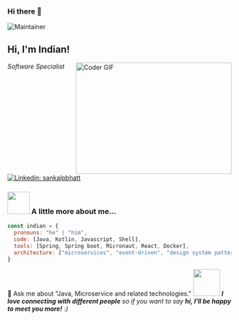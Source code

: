 ### Hi there 👋

![Maintainer](https://img.shields.io/badge/maintainer-theMaintainer-blue)
<!--
**sankalpbhatt/sankalpbhatt** is a ✨ _special_ ✨ repository because its `README.md` (this file) appears on your GitHub profile.

-->
<h2> Hi, I'm Indian! </h2>
<img align='right' alt="Coder GIF" height=250 width=350 src="https://images.squarespace-cdn.com/content/v1/5769fc401b631bab1addb2ab/1541580611624-TE64QGKRJG8SWAIUS7NS/ke17ZwdGBToddI8pDm48kPoswlzjSVMM-SxOp7CV59BZw-zPPgdn4jUwVcJE1ZvWQUxwkmyExglNqGp0IvTJZamWLI2zvYWH8K3-s_4yszcp2ryTI0HqTOaaUohrI8PI6FXy8c9PWtBlqAVlUS5izpdcIXDZqDYvprRqZ29Pw0o/coding-freak.gif" />

<p><em>Software Specialist</em></p>

[![Linkedin: sankalpbhatt](https://img.shields.io/badge/-sankalp-blue?style=flat-square&logo=Linkedin&logoColor=white&link=https://www.linkedin.com/in/sankalp-bhatt/)]([https://www.linkedin.com/in/thaianebraga/](https://www.linkedin.com/in/sankalp-bhatt/))


### <img src="https://media.giphy.com/media/VgCDAzcKvsR6OM0uWg/giphy.gif" width="50"> A little more about me...  

```javascript
const indian = {
  pronouns: "he" | "him",
  code: [Java, Kotlin, Javascript, Shell],
  tools: [Spring, Spring boot, Micronaut, React, Docker],
  architecture: ["microservices", "event-driven", "design system pattern"],
}
```

💬 Ask me about "Java, Microservice and related technologies."
<img src="https://media.giphy.com/media/LnQjpWaON8nhr21vNW/giphy.gif" width="60"> <em><b>I love connecting with different people</b> so if you want to say <b>hi, I'll be happy to meet you more!</b> :)</em>



<!--

Here are some ideas to get you started:

- 🔭 I’m currently working on ...
- 🌱 I’m currently learning ...
- 👯 I’m looking to collaborate on ...
- 🤔 I’m looking for help with ...
- 💬 Ask me about ...
- 📫 How to reach me: ...
- 😄 Pronouns: ...
- ⚡ Fun fact: ...
-->
